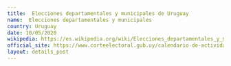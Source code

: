 ```yaml
---
title:  Elecciones departamentales y municipales de Uruguay
name:  Elecciones departamentales y municipales
country: Uruguay
date: 10/05/2020
wikipedia: https://es.wikipedia.org/wiki/Elecciones_departamentales_y_municipales_de_Uruguay_de_2020
official_site: https://www.corteelectoral.gub.uy/calendario-de-actividades-2020
layout: details_post
---
```

